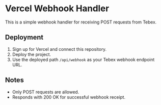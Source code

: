 # Vercel Webhook Handler

This is a simple webhook handler for receiving POST requests from Tebex.

## Deployment

1. Sign up for Vercel and connect this repository.
2. Deploy the project.
3. Use the deployed path `/api/webhook` as your Tebex webhook endpoint URL.

## Notes

- Only POST requests are allowed.
- Responds with 200 OK for successful webhook receipt.
